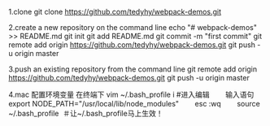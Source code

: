 1.clone
git clone https://github.com/tedyhy/webpack-demos.git

2.create a new repository on the command line
echo "# webpack-demos" >> README.md
git init
git add README.md
git commit -m "first commit"
git remote add origin https://github.com/tedyhy/webpack-demos.git
git push -u origin master

3.push an existing repository from the command line
git remote add origin https://github.com/tedyhy/webpack-demos.git
git push -u origin master

4.mac 配置环境变量
在终端下 vim ~/.bash_profile i #进入编辑
       输入语句 export NODE_PATH="/usr/local/lib/node_modules" 
       esc :wq 
       source ~/.bash_profile  ＃让~/.bash_profile马上生效！

